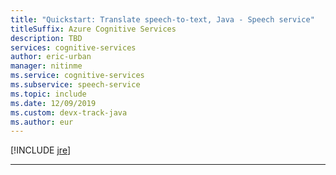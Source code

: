 ```yaml
---
title: "Quickstart: Translate speech-to-text, Java - Speech service"
titleSuffix: Azure Cognitive Services
description: TBD
services: cognitive-services
author: eric-urban
manager: nitinme
ms.service: cognitive-services
ms.subservice: speech-service
ms.topic: include
ms.date: 12/09/2019
ms.custom: devx-track-java
ms.author: eur
---
```


[!INCLUDE [jre](./jre.md)]

* * *
